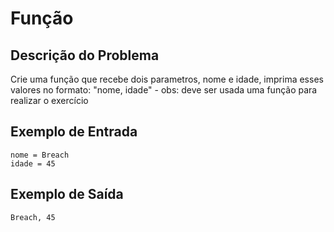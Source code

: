# Função

## Descrição do Problema

Crie uma função que recebe dois parametros, nome e idade, imprima esses valores no formato: "nome, idade" - obs: deve ser usada uma função para realizar o exercício

## Exemplo de Entrada

```
nome = Breach
idade = 45
```

## Exemplo de Saída

```
Breach, 45
```
